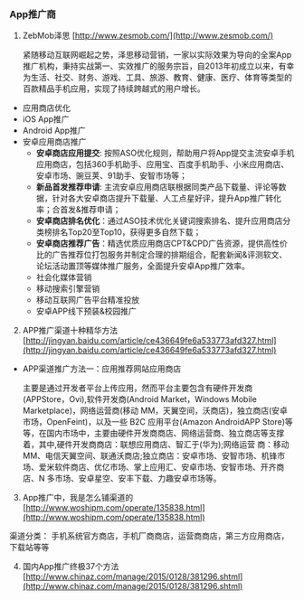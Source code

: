 ### App推广商

1. ZebMob泽思 [http://www.zesmob.com/](http://www.zesmob.com/)

   紧随移动互联网崛起之势，泽思移动营销，一家以实际效果为导向的全案App推广机构，秉持实战第一、实效推广的服务宗旨，自2013年初成立以来，有幸为生活、社交、财务、游戏、工具、旅游、教育、健康、医疗、体育等类型的百款精品手机应用，实现了持续跨越式的用户增长。
 * 应用商店优化
 * iOS App推广
 * Android App推广
 * 安卓应用商店推广
    * **安卓商店应用提交**: 按照ASO优化规则，帮助用户将App提交主流安卓手机应用商店，包括360手机助手、应用宝、百度手机助手、小米应用商店、安卓市场、豌豆荚、91助手、安智市场等；
    * **新品首发推荐申请**: 主流安卓应用商店联根据同类产品下载量、评论等数据，针对各大安卓商店提升下载量、人工点星好评，提升App推广转化率；合首发&推荐申请；
    * **安卓商店排名优化**：通过ASO技术优化关键词搜索排名、提升应用商店分类榜排名Top20至Top10，获得更多自然下载；
    * **安卓商店推荐广告**：精选优质应用商店CPT&CPD广告资源，提供高性价比的广告推荐位打包服务并制定合理的排期组合，配套新闻&评测软文、论坛活动置顶等媒体推广服务，全面提升安卓App推广效率。
    * 社会化媒体营销
    * 移动搜索引擎营销
    * 移动互联网广告平台精准投放
    * 安卓APP线下预装&校园推广

2. APP推广渠道十种精华方法
   [http://jingyan.baidu.com/article/ce436649fe6a533773afd327.html](http://jingyan.baidu.com/article/ce436649fe6a533773afd327.html)

 * APP渠道推广方法一：应用推荐网站应用商店 
  
    主要是通过开发者平台上传应用，然而平台主要包含有硬件开发商(APPStore，Ovi),软件开发商(Android Market，Windows Mobile Marketplace)，网络运营商(移动 MM，天翼空间，沃商店)，独立商店(安卓市场，OpenFeint)，以及一些 B2C 应用平台(Amazon AndroidAPP Store)等等，在国内市场中，主要由硬件开发商商店、网络运营商、独立商店等支撑着，其中,硬件开发商商店：联想应用商店、智汇于(华为);网络运营 商：移动 MM、电信天翼空间、联通沃商店;独立商店：安卓市场、安智市场、机锋市场、爱米软件商店、优亿市场、掌上应用汇、安卓市场、安智市场、开齐商店、N 多市场、安卓星空、安丰下载、力趣安卓市场等。

3. App推广中，我是怎么铺渠道的
  [http://www.woshipm.com/operate/135838.html](http://www.woshipm.com/operate/135838.html) 

 渠道分类： 手机系统官方商店，手机厂商商店，运营商商店，第三方应用商店，下载站等等

4. 国内App推广终极37个方法 
   [http://www.chinaz.com/manage/2015/0128/381296.shtml](http://www.chinaz.com/manage/2015/0128/381296.shtml)









